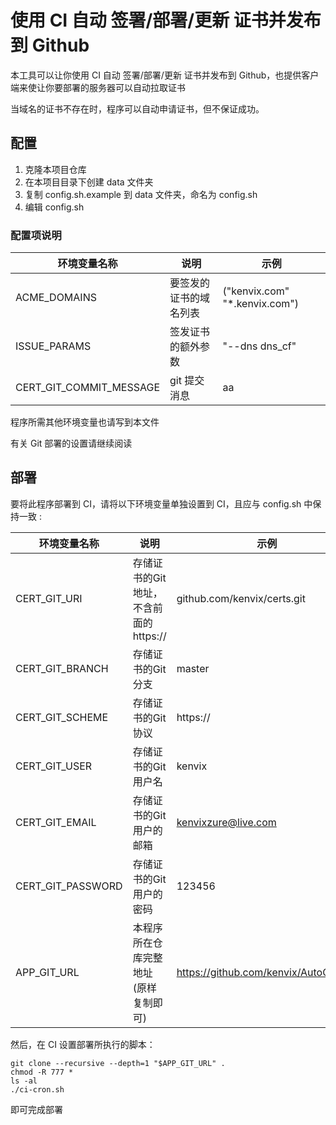 # 使用 CI 自动 签署/部署/更新 证书并发布到 Github

本工具可以让你使用 CI 自动 签署/部署/更新 证书并发布到 Github，也提供客户端来使让你要部署的服务器可以自动拉取证书

当域名的证书不存在时，程序可以自动申请证书，但不保证成功。

## 配置

1. 克隆本项目仓库
2. 在本项目目录下创建 data 文件夹
3. 复制 config.sh.example 到 data 文件夹，命名为 config.sh
4. 编辑 config.sh

### 配置项说明

| 环境变量名称 | 说明 | 示例 |
| ----------- | -------- | ------ |
| ACME_DOMAINS | 要签发的证书的域名列表 | ("kenvix.com" "*.kenvix.com") |
| ISSUE_PARAMS | 签发证书的额外参数 | "--dns dns_cf" |
| CERT_GIT_COMMIT_MESSAGE | git 提交消息 | aa |

程序所需其他环境变量也请写到本文件

有关 Git 部署的设置请继续阅读

## 部署

要将此程序部署到 CI，请将以下环境变量单独设置到 CI，且应与 config.sh 中保持一致 :

| 环境变量名称 | 说明 | 示例 |
| ----------- | -------- | ------ |
| CERT_GIT_URI | 存储证书的Git地址，不含前面的https:// | github.com/kenvix/certs.git |
| CERT_GIT_BRANCH | 存储证书的Git分支 | master  |
| CERT_GIT_SCHEME | 存储证书的Git协议 | https:// |
| CERT_GIT_USER | 存储证书的Git用户名 | kenvix |
| CERT_GIT_EMAIL | 存储证书的Git用户的邮箱 | kenvixzure@live.com |
| CERT_GIT_PASSWORD | 存储证书的Git用户的密码 | 123456 |
| APP_GIT_URL | 本程序所在仓库完整地址(原样复制即可) | https://github.com/kenvix/AutoCert.git |

然后，在 CI 设置部署所执行的脚本：

```shell
git clone --recursive --depth=1 "$APP_GIT_URL" .
chmod -R 777 *
ls -al
./ci-cron.sh
```

即可完成部署
